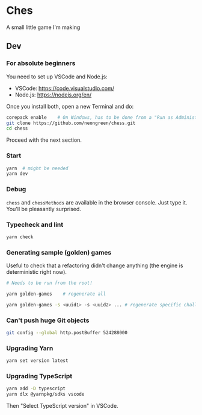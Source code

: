 # Ches

A small little game I'm making

## Dev

### For absolute beginners

You need to set up VSCode and Node.js:

* VSCode: https://code.visualstudio.com/
* Node.js: https://nodejs.org/en/

Once you install both, open a new Terminal and do:

```bash
corepack enable    # On Windows, has to be done from a "Run as Administrator" Terminal
git clone https://github.com/neongreen/chess.git
cd chess
```

Proceed with the next section.

### Start

```bash
yarn  # might be needed
yarn dev
```

### Debug

`chess` and `chessMethods` are available in the browser console. Just type it. You'll be pleasantly surprised.

### Typecheck and lint

```bash
yarn check
```

### Generating sample (golden) games

Useful to check that a refactoring didn't change anything (the engine is deterministic right now).

```bash
# Needs to be run from the root!

yarn golden-games    # regenerate all

yarn golden-games -s <uuid1> -s <uuid2> ... # regenerate specific challenges
```

### Can't push huge Git objects

```bash
git config --global http.postBuffer 524288000
```

### Upgrading Yarn

```bash
yarn set version latest
```

### Upgrading TypeScript

```bash
yarn add -D typescript
yarn dlx @yarnpkg/sdks vscode
```

Then "Select TypeScript version" in VSCode.